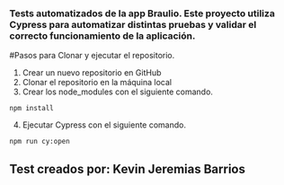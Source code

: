 ### Tests automatizados de la app Braulio. Este proyecto utiliza Cypress para automatizar distintas pruebas y validar el correcto funcionamiento de la aplicación.

#Pasos para Clonar y ejecutar el repositorio.

1. Crear un nuevo repositorio en GitHub
2. Clonar el repositorio en la máquina local
3. Crear los node_modules con el siguiente comando.
```
npm install
```
4. Ejecutar Cypress con el siguiente comando.
```
npm run cy:open
```

## Test creados por: Kevin Jeremias Barrios
